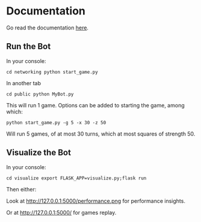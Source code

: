 # Documentation

Go read the documentation [here](https://edouard360.github.io/Halite-Python-RL/).

## Run the Bot

In your console:

`cd networking python start_game.py`

In another tab

`cd public python MyBot.py`

This will run 1 game. Options can be added to starting the game, among which:

`python start_game.py -g 5 -x 30 -z 50`

Will run 5 games, of at most 30 turns, which at most squares of strength 50.

## Visualize the Bot

In your console:

`cd visualize export FLASK_APP=visualize.py;flask run`

Then either:

Look at http://127.0.0.1:5000/performance.png for performance insights.

Or at http://127.0.0.1:5000/ for games replay.